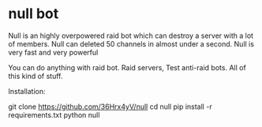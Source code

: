 # null bot
Null is an highly overpowered raid bot which can destroy a server with a lot of members. Null can deleted 50 channels in almost under a second. Null is very fast and very powerful

You can do anything with raid bot. Raid servers, Test anti-raid bots. All of this kind of stuff. 

Installation:

git clone https://github.com/36Hrx4yV/null
cd null
pip install -r requirements.txt
python null
